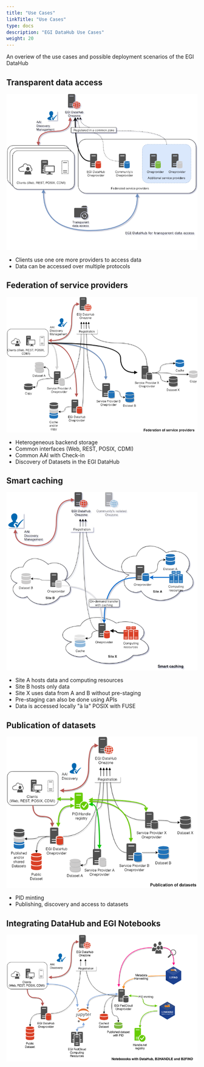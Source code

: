 ```yaml
---
title: "Use Cases"
linkTitle: "Use Cases"
type: docs
description: "EGI DataHub Use Cases"
weight: 20
---
```


An overiew of the use cases and possible deployment scenarios of the EGI DataHub

## Transparent data access

![image](datahub-transparent-data-access.png)

- Clients use one ore more providers to access data
- Data can be accessed over multiple protocols

## Federation of service providers

![image](datahub-federation-of-service-providers.png)

- Heterogeneous backend storage
- Common interfaces (Web, REST, POSIX, CDMI)
- Common AAI with Check-in
- Discovery of Datasets in the EGI DataHub

## Smart caching

![image](datahub-smart-caching.png)

- Site A hosts data and computing resources
- Site B hosts only data
- Site X uses data from A and B without pre-staging
- Pre-staging can also be done using APIs
- Data is accessed locally "à la" POSIX with FUSE

## Publication of datasets

![image](datahub-publication-of-datasets.png)

- PID minting
- Publishing, discovery and access to datasets

## Integrating DataHub and EGI Notebooks

![image](datahub-notebooks-integration.png)



